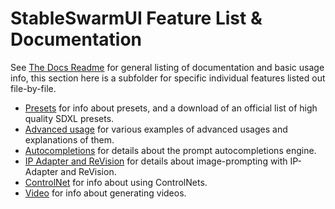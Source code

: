 # StableSwarmUI Feature List & Documentation

See [The Docs Readme](/docs/README.md) for general listing of documentation and basic usage info, this section here is a subfolder for specific individual features listed out file-by-file.

- [Presets](/docs/Features/Presets.md) for info about presets, and a download of an official list of high quality SDXL presets.
- [Advanced usage](/docs/Features/Advanced%20Usage.md) for various examples of advanced usages and explanations of them.
- [Autocompletions](/docs/Features/Autocompletions.md) for details about the prompt autocompletions engine.
- [IP Adapter and ReVision](/docs/Features/IPAdapter-ReVision.md) for details about image-prompting with IP-Adapter and ReVision.
- [ControlNet](/docs/Features/ControlNet.md) for info about using ControlNets.
- [Video](/docs/Features/Video.md) for info about generating videos.
